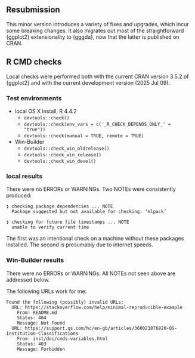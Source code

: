 ## Resubmission

This minor version introduces a variety of fixes and upgrades, which incur some breaking changes.
It also migrates out most of the straightforward {ggplot2} extensionality to {gggda}, now that the latter is published on CRAN.

## R CMD checks

Local checks were performed both with the current CRAN version 3.5.2 of {ggplot2} and with the current development version (2025 Jul 09).

### Test environments

* local OS X install, R 4.4.2
  * `devtools::check()`
  * `devtools::check(env_vars = c('_R_CHECK_DEPENDS_ONLY_' = "true"))`
  * `devtools::check(manual = TRUE, remote = TRUE)`
* Win-Builder
  * `devtools::check_win_oldrelease()`
  * `devtools::check_win_release()`
  * `devtools::check_win_devel()`

### local results

There were no ERRORs or WARNINGs.
Two NOTEs were consistently produced:

```
❯ checking package dependencies ... NOTE
  Package suggested but not available for checking: ‘mlpack’

❯ checking for future file timestamps ... NOTE
  unable to verify current time
```

The first was an intentional check on a machine without these packages installed.
The second is presumably due to internet speeds.

### Win-Builder results

There were no ERRORs or WARNINGs. All NOTEs not seen above are addressed below.

The following URLs work for me:

```
Found the following (possibly) invalid URLs:
  URL: https://stackoverflow.com/help/minimal-reproducible-example
    From: README.md
    Status: 404
    Message: Not Found
  URL: https://support.qs.com/hc/en-gb/articles/360021876820-QS-Institution-Classifications
    From: inst/doc/cmds-variables.html
    Status: 403
    Message: Forbidden
```
